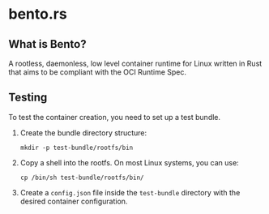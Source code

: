 
# bento.rs


## What is Bento?
A rootless, daemonless, low level container runtime for Linux written in Rust that aims to be compliant with the OCI Runtime Spec.

## Testing

To test the container creation, you need to set up a test bundle.

1.  Create the bundle directory structure:
    ```
    mkdir -p test-bundle/rootfs/bin
    ```

2.  Copy a shell into the rootfs. On most Linux systems, you can use:
    ```
    cp /bin/sh test-bundle/rootfs/bin/
    ```

3.  Create a `config.json` file inside the `test-bundle` directory with the desired container configuration.

